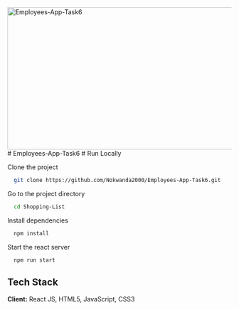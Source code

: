 <img src="https://socialify.git.ci/Nokwanda2000/Employees-App-Task6/image?language=1&owner=1&name=1&stargazers=1&theme=Light" alt="Employees-App-Task6" width="640" height="320" />
# Employees-App-Task6
# Run Locally

Clone the project
```bash
  git clone https://github.com/Nokwanda2000/Employees-App-Task6.git
```

Go to the project directory
```bash
  cd Shopping-List
```

Install dependencies
```bash
  npm install
```

Start the react server
```bash
  npm run start
```

## Tech Stack
**Client:** React JS, HTML5, JavaScript, CSS3
